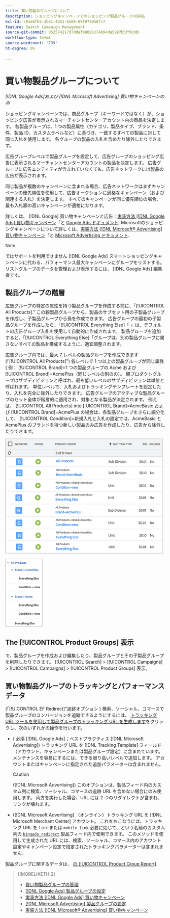 ```yaml
---
title: 買い物製品グループについて
description: ショッピングキャンペーンでのショッピング製品グループの詳細。
exl-id: c91e6fb5-3be1-4d21-b508-09f974058fc7
feature: Search Campaign Management
source-git-commit: 052574217d7ddafb8895c74094da5997b5ff83db
workflow-type: tm+mt
source-wordcount: '739'
ht-degree: 0%

---
```


# 買い物製品グループについて

*[!DNL Google Ads]および [!DNL Microsoft Advertising] 買い物キャンペーンのみ*

ショッピングキャンペーンでは、商品グループ（キーワードではなく）が、ショッピング広告が表示されるマーチャントセンターアカウント内の商品を決定します。 各製品グループは、1 つの製品属性（カテゴリ、製品タイプ、ブランド、条件、製品 ID、カスタムラベルなど）に基づき、一致するすべての製品に対して同じ入札を使用します。 各グループの製品の入札を含めたり除外したりできます。

広告グループレベルで製品グループを設定して、広告グループのショッピング広告に表示されるマーチャントセンターアカウントの製品を決定します。 広告グループに広告エンティティが含まれていなくても、広告ネットワークには製品の広告が表示されます。

同じ製品が複数のキャンペーンに含まれる場合、広告ネットワークはまずキャンペーンの優先順位を使用して、広告オークションに適格なキャンペーン（および関連する入札）を決定します。 すべてのキャンペーンが同じ優先順位の場合、最も入札額の高いキャンペーンが適格になります。

詳しくは、 [!DNL Google] 買い物キャンペーンと広告：[実装方法 [!DNL Google Ads] 買い物キャンペーン](/help/search-social-commerce/campaign-management/special-campaign-types/google-shopping-campaigns.md)「と [Google Ads ドキュメント](https://support.google.com/google-ads/answer/3455481?visit_id=638205553638977410-2592024034&amp;rd=1). Microsoftのショッピングキャンペーンについて詳しくは、[実装方法 [!DNL Microsoft® Advertising] 買い物キャンペーン](/help/search-social-commerce/campaign-management/special-campaign-types/microsoft-shopping-campaigns.md)「と [Microsoft Advertising ドキュメント](https://help.bingads.microsoft.com/#apex/3/en/50903/1-500).

>[!NOTE]
>
>ではサポートを利用できません [!DNL Google Ads] スマートショッピングキャンペーンに代わる、パフォーマンス最大キャンペーンにグループをリストする。 リストグループのデータを管理および表示するには、 [!DNL Google Ads] 編集者です。

## 製品グループの階層

広告グループの特定の属性を持つ製品グループを作成する前に、「[!UICONTROL All Products].&quot; この親製品グループから、製品のサブセット用の子製品グループを作成し、子製品グループから孫を作成できます。 広告グループの最初の子製品グループを作成したら、「[!UICONTROL Everything Else]「 」は、デフォルトの広告グループ入札を使用して自動的に作成されます。 製品グループを追加すると、「[!UICONTROL Everything Else]「グループは、別の製品グループに属さないすべての製品を構成するように、適宜調整されます。

広告グループ内では、最大 7 レベルの製品グループを作成できます (「[!UICONTROL All Products]&quot;) 各レベルで 1 つ以上の製品グループが同じ属性 ( 例： [!UICONTROL Brand]=1 つの製品グループの Acme および [!UICONTROL Brand]=AcmePlus（同じレベルの別のの）。 親プロダクトグループはサブディビジョンと呼ばれ、最も低いレベルのサブディビジョンは単位と呼ばれます。 単位レベルで、入札およびトラッキングテンプレートを設定したり、入札を完全に除外したりできます。 広告グループのアクティブな製品グループのセット全体が階層的に適用され、対象となる製品が決定されます。 例えば、 [!UICONTROL All Products] into [!UICONTROL Brand]=AcmeBasic および [!UICONTROL Brand]=AcmePlus の場合は、各製品グループをさらに細分化して、 [!UICONTROL Condition]=新規入札と入札の設定では、AcmeBasic と AcmePlus のブランドを持つ新しい製品のみ広告を作成したり、広告から除外したりできます。

![製品グループセットの例](/help/search-social-commerce/assets/product-group-list.png "製品グループセットの例")

![製品グループ階層の例](/help/search-social-commerce/assets/product-group-tree.png "製品グループ階層の例")

## The [!UICONTROL Product Groups] 表示

で、製品グループを作成および編集したり、製品グループとその子製品グループを削除したりできます。 [!UICONTROL Search] > [!UICONTROL Campaigns] > [!UICONTROL Campaigns] > [!UICONTROL Product Groups] 表示。

## 買い物製品グループのトラッキングとパフォーマンスデータ

(「[!UICONTROL EF Redirect]&quot;追跡オプション ) 検索、ソーシャル、コマースで製品グループのコンバージョンを追跡できるようにするには、 [トラッキング URL ツールを使用して製品グループのトラッキング URL を生成します](/help/search-social-commerce/tools/click-tracking-url-generate.md)をクリックし、次のいずれかの操作を行います。

* ( 必須 [!DNL Google Ads]；ベストプラクティス [!DNL Microsoft Advertising]) トラッキング URL を [!DNL Tracking Template] フィールド（アカウント、キャンペーンまたは製品グループ設定）に含まれています。 メンテナンスを容易にするには、できる限り高いレベルで追加します。 アカウントまたはキャンペーンに指定された追加パラメーターは含まれません。

  >[!CAUTION]
  >
  >([!DNL Microsoft Advertising]) このオプションは、製品フィード内のカスタム列に検索、ソーシャル、コマースの追跡 URL を含めない場合にのみ使用します。 両方を実行した場合、URL には 2 つのリダイレクトが含まれ、リンクが壊れます。

* ([!DNL Microsoft Advertising] （オンライン）トラッキング URL を [!DNL Microsoft Merchant Center] アカウント。 これをおこなうには、トラッキング URL を `link` または `mobile_link` 必要に応じて、という名前のカスタム列の [`bingads_redirect`](https://help.ads.microsoft.com/#apex/3/en/51084/0) 製品フィード内で使用できます。 このメソッドを使用して生成された URL には、検索、ソーシャル、コマース内のアカウント設定やキャンペーン設定で指定されたトラッキングパラメーターは含まれません。

製品グループに関するデータは、 [の [!UICONTROL Product Group Report]](/help/search-social-commerce/reports/management/basic-advanced/product-group-report.md).

>[!MORELIKETHIS]
>
>* [買い物製品グループの管理](product-group-manage.md)
>* [[!DNL Google Ads] 製品グループの設定](product-group-settings-google.md)
>* [実装方法 [!DNL Google Ads] 買い物キャンペーン](/help/search-social-commerce/campaign-management/special-campaign-types/google-shopping-campaigns.md)
>* [[!DNL Microsoft Advertising] 製品グループの設定](product-group-settings-microsoft.md)
>* [実装方法 [!DNL Microsoft® Advertising] 買い物キャンペーン](/help/search-social-commerce/campaign-management/special-campaign-types/microsoft-shopping-campaigns.md)
